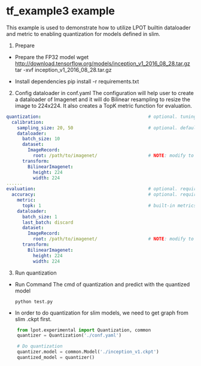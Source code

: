 tf_example3 example
=====================
This example is used to demonstrate how to utilize LPOT builtin dataloader and metric to enabling quantization for models defined in slim.
 

1. Prepare 
* Prepare the FP32 model
wget http://download.tensorflow.org/models/inception_v1_2016_08_28.tar.gz
tar -xvf inception_v1_2016_08_28.tar.gz

* Install dependencies
pip install -r requirements.txt


2. Config dataloader in conf.yaml
The configuration will help user to create a dataloader of Imagenet and it will do Bilinear resampling to resize the image to 224x224. It also creates a TopK metric function for evaluation.  

```yaml
quantization:                                        # optional. tuning constraints on model-wise for advance user to reduce tuning space.
  calibration:
    sampling_size: 20, 50                            # optional. default value is 100. used to set how many samples should be used in calibration.
    dataloader:
      batch_size: 10
      dataset:
        ImageRecord:
          root: /path/to/imagenet/                   # NOTE: modify to calibration dataset location if needed
      transform:
        BilinearImagenet: 
          height: 224
          width: 224
......
evaluation:                                          # optional. required if user doesn't provide eval_func in Quantization.
  accuracy:                                          # optional. required if user doesn't provide eval_func in Quantization.
    metric:
      topk: 1                                        # built-in metrics are topk, map, f1, allow user to register new metric.
    dataloader:
      batch_size: 1 
      last_batch: discard 
      dataset:
        ImageRecord:
          root: /path/to/imagenet/                   # NOTE: modify to evaluation dataset location if needed
      transform:
        BilinearImagenet: 
          height: 224
          width: 224

```

3. Run quantization
* Run Command
  The cmd of quantization and predict with the quantized model 
  ```shell
  python test.py 
  ```
* In order to do quantization for slim models, we need to get graph from slim .ckpt first. 
```python
    from lpot.experimental import Quantization, common
    quantizer = Quantization('./conf.yaml')

    # Do quantization
    quantizer.model = common.Model('./inception_v1.ckpt')
    quantized_model = quantizer()
 
```

